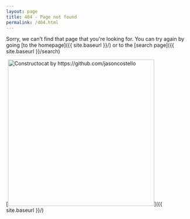 ```yaml
---
layout: page
title: 404 - Page not found
permalink: /404.html
---
```


Sorry, we can't find that page that you're looking for. You can try again by going [to the homepage]({{ site.baseurl }}/) or to the [search page]({{ site.baseurl }}/search)

[<img src="{{ site.baseurl }}/images/404.jpg" alt="Constructocat by https://github.com/jasoncostello" style="width: 400px;"/>]({{ site.baseurl }}/)
